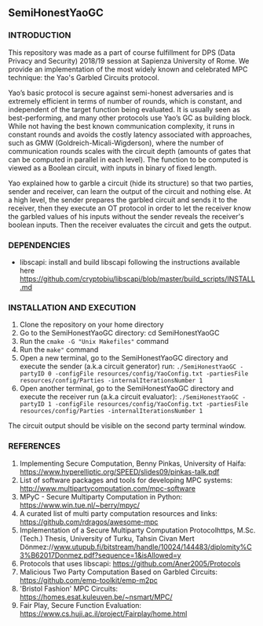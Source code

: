 ## SemiHonestYaoGC

### INTRODUCTION

This repository was made as a part of course fulfillment for DPS (Data Privacy and Security) 2018/19 session at Sapienza University of Rome. We provide an implementation of the most widely known and celebrated MPC technique: the Yao's Garbled Circuits protocol.

Yao’s basic protocol is secure against semi-honest adversaries and is extremely efficient in terms of number of rounds,
which is constant, and independent of the target function being evaluated. It is usually seen as best-performing, and many other protocols use Yao’s GC as building block. While not having the best known communication complexity, it runs in constant rounds and avoids the costly latency associated with approaches, such as GMW (Goldreich-Micali-Wigderson), where the number
of communication rounds scales with the circuit depth (amounts of gates that can be computed in parallel in each level). The function to be computed is viewed as a Boolean circuit, with inputs in binary of fixed length.

Yao explained how to garble a circuit (hide its structure) so that two parties, sender and receiver, can learn the
output of the circuit and nothing else. At a high level, the sender prepares the garbled circuit and sends it to the receiver, then they execute an OT protocol in order to let the receiver know the garbled values of his inputs without the sender reveals the receiver's boolean inputs. Then the receiver evaluates the circuit and gets the output.

### DEPENDENCIES

- libscapi: install and build libscapi following the instructions available here https://github.com/cryptobiu/libscapi/blob/master/build_scripts/INSTALL.md

### INSTALLATION AND EXECUTION

1. Clone the repository on your home directory
2. Go to the SemiHonestYaoGC directory: cd SemiHonestYaoGC
3. Run the `cmake -G "Unix Makefiles"` command
4. Run the `make"` command
5. Open a new terminal, go to the SemiHonestYaoGC directory and execute the sender (a.k.a circuit generator) run: `./SemiHonestYaoGC -partyID 0 -configFile resources/config/YaoConfig.txt -partiesFile resources/config/Parties -internalIterationsNumber 1`
6. Open another terminal, go to the SemiHonestYaoGC directory and execute the receiver run (a.k.a circuit evaluator): `./SemiHonestYaoGC -partyID 1 -configFile resources/config/YaoConfig.txt -partiesFile resources/config/Parties -internalIterationsNumber 1`


The circuit output should be visible on the second party terminal window.

### REFERENCES

1. Implementing Secure Computation, Benny Pinkas, University of Haifa: https://www.hyperelliptic.org/SPEED/slides09/pinkas-talk.pdf
2. List of software packages and tools for developing MPC systems: http://www.multipartycomputation.com/mpc-software
3. MPyC - Secure Multiparty Computation in Python: https://www.win.tue.nl/~berry/mpyc/
4. A curated list of multi party computation resources and links: https://github.com/rdragos/awesome-mpc
5. Implementation of a Secure Multiparty Computation Protocolhttps, M.Sc.(Tech.) Thesis, University of Turku, Tahsin Civan Mert Dönmez://www.utupub.fi/bitstream/handle/10024/144483/diplomity%C3%B62017Donmez.pdf?sequence=1&isAllowed=y
6. Protocols that uses libscapi: https://github.com/Aner2005/Protocols
7. Malicious Two Party Computation Based on Garbled Circuits: https://github.com/emp-toolkit/emp-m2pc
8. 'Bristol Fashion' MPC Circuits: https://homes.esat.kuleuven.be/~nsmart/MPC/
9. Fair Play, Secure Function Evaluation: https://www.cs.huji.ac.il/project/Fairplay/home.html







